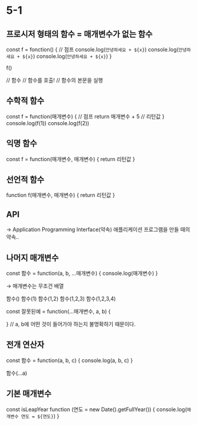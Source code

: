 # 5-1
## 프로시저 형태의 함수 = 매개변수가 없는 함수

const f = fonction() {
  // 점프
  console.log(`안녕하세요 + ${x}`)
  console.log(`안녕하세요 + ${x}`)
  console.log(`안녕하세요 + ${x}`)
}

f()

// 함수
// 함수를 호출!
// 함수의 본문을 실행

## 수학적 함수
const f = function(매개변수) {
  // 점프
  return 매개변수 + 5 // 리턴값
}
console.log(f(1))
console.log(f(2))

## 익명 함수
const f = function(매개변수, 매개변수) {
  return 리턴값
}

## 선언적 함수
function f(매개변수, 매개변수) {
  return 리턴값
}

## API
→ Application Programming Interface(약속)
  애플리케이션 프로그램을 만들 때의 약속..

## 나머지 매개변수
const 함수 = function(a, b, ...매개변수) {
  console.log(매개변수)
}

→ 매개변수는 무조건 배열

함수()
함수(1)
함수(1,2)
함수(1,2,3)
함수(1,2,3,4)

const 잘못된예 = function(...매개변수, a, b) {

}
// a, b에 어떤 것이 들어가야 하는지 불명확하기 때문이다.

## 전개 연산자
const 함수 = function(a, b, c) {
  console.log(a, b, c)
}

함수(...a)

## 기본 매개변수
const isLeapYear function (연도 = new Date().getFullYear()) {
  console.log(`매개변수 연도 = ${연도}`)
}